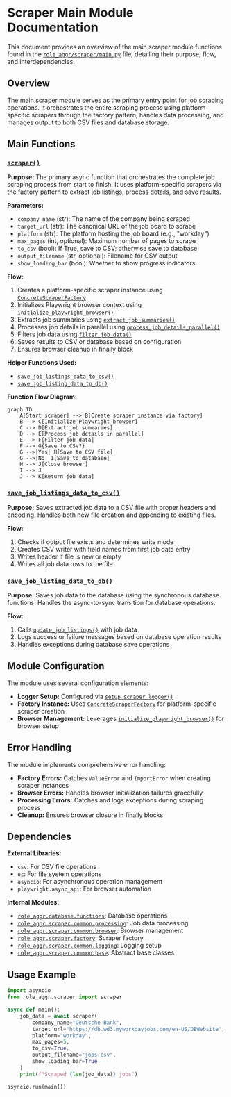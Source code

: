 # Scraper Main Module Documentation

This document provides an overview of the main scraper module functions found in the [`role_aggr/scraper/main.py`](../role_aggr/scraper/main.py) file, detailing their purpose, flow, and interdependencies.

## Overview

The main scraper module serves as the primary entry point for job scraping operations. It orchestrates the entire scraping process using platform-specific scrapers through the factory pattern, handles data processing, and manages output to both CSV files and database storage.

## Main Functions

### [`scraper()`](../role_aggr/scraper/main.py:61)

**Purpose:** The primary async function that orchestrates the complete job scraping process from start to finish. It uses platform-specific scrapers via the factory pattern to extract job listings, process details, and save results.

**Parameters:**
- `company_name` (str): The name of the company being scraped
- `target_url` (str): The canonical URL of the job board to scrape
- `platform` (str): The platform hosting the job board (e.g., "workday")
- `max_pages` (int, optional): Maximum number of pages to scrape
- `to_csv` (bool): If True, save to CSV; otherwise save to database
- `output_filename` (str, optional): Filename for CSV output
- `show_loading_bar` (bool): Whether to show progress indicators

**Flow:**
1. Creates a platform-specific scraper instance using [`ConcreteScraperFactory`](../role_aggr/scraper/factory.py:26)
2. Initializes Playwright browser context using [`initialize_playwright_browser()`](../role_aggr/scraper/common/browser.py:10)
3. Extracts job summaries using [`extract_job_summaries()`](../role_aggr/scraper/common/processing.py:295)
4. Processes job details in parallel using [`process_job_details_parallel()`](../role_aggr/scraper/common/processing.py:206)
5. Filters job data using [`filter_job_data()`](../role_aggr/scraper/common/processing.py:429)
6. Saves results to CSV or database based on configuration
7. Ensures browser cleanup in finally block

**Helper Functions Used:**
- [`save_job_listings_data_to_csv()`](../role_aggr/scraper/main.py:20)
- [`save_job_listing_data_to_db()`](../role_aggr/scraper/main.py:44)

**Function Flow Diagram:**

```mermaid
graph TD
    A[Start scraper] --> B[Create scraper instance via factory]
    B --> C[Initialize Playwright browser]
    C --> D[Extract job summaries]
    D --> E[Process job details in parallel]
    E --> F[Filter job data]
    F --> G{Save to CSV?}
    G -->|Yes| H[Save to CSV file]
    G -->|No| I[Save to database]
    H --> J[Close browser]
    I --> J
    J --> K[Return job data]
```

### [`save_job_listings_data_to_csv()`](../role_aggr/scraper/main.py:20)

**Purpose:** Saves extracted job data to a CSV file with proper headers and encoding. Handles both new file creation and appending to existing files.

**Flow:**
1. Checks if output file exists and determines write mode
2. Creates CSV writer with field names from first job data entry
3. Writes header if file is new or empty
4. Writes all job data rows to the file

### [`save_job_listing_data_to_db()`](../role_aggr/scraper/main.py:44)

**Purpose:** Saves job data to the database using the synchronous database functions. Handles the async-to-sync transition for database operations.

**Flow:**
1. Calls [`update_job_listings()`](../role_aggr/database/functions.py) with job data
2. Logs success or failure messages based on database operation results
3. Handles exceptions during database save operations

## Module Configuration

The module uses several configuration elements:

- **Logger Setup:** Configured via [`setup_scraper_logger()`](../role_aggr/scraper/common/logging.py:5)
- **Factory Instance:** Uses [`ConcreteScraperFactory`](../role_aggr/scraper/factory.py:26) for platform-specific scraper creation
- **Browser Management:** Leverages [`initialize_playwright_browser()`](../role_aggr/scraper/common/browser.py:10) for browser setup

## Error Handling

The module implements comprehensive error handling:

- **Factory Errors:** Catches `ValueError` and `ImportError` when creating scraper instances
- **Browser Errors:** Handles browser initialization failures gracefully
- **Processing Errors:** Catches and logs exceptions during scraping process
- **Cleanup:** Ensures browser closure in finally blocks

## Dependencies

**External Libraries:**
- `csv`: For CSV file operations
- `os`: For file system operations
- `asyncio`: For asynchronous operation management
- `playwright.async_api`: For browser automation

**Internal Modules:**
- [`role_aggr.database.functions`](../role_aggr/database/functions.py): Database operations
- [`role_aggr.scraper.common.processing`](../role_aggr/scraper/common/processing.py): Job data processing
- [`role_aggr.scraper.common.browser`](../role_aggr/scraper/common/browser.py): Browser management
- [`role_aggr.scraper.factory`](../role_aggr/scraper/factory.py): Scraper factory
- [`role_aggr.scraper.common.logging`](../role_aggr/scraper/common/logging.py): Logging setup
- [`role_aggr.scraper.common.base`](../role_aggr/scraper/common/base.py): Abstract base classes

## Usage Example

```python
import asyncio
from role_aggr.scraper import scraper

async def main():
    job_data = await scraper(
        company_name="Deutsche Bank",
        target_url="https://db.wd3.myworkdayjobs.com/en-US/DBWebsite",
        platform="workday",
        max_pages=5,
        to_csv=True,
        output_filename="jobs.csv",
        show_loading_bar=True
    )
    print(f"Scraped {len(job_data)} jobs")

asyncio.run(main())